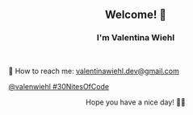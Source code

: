 ### 

<h2 align="center"> Welcome! 💛 </h2>

<h3 align="center"> I'm Valentina Wiehl </h3> </br>


📩 How to reach me: valentinawiehl.dev@gmail.com

<centes> [@valenwiehl #30NitesOfCode](https://www.codedex.io/api/petStatus?user=valenwiehl) </center>

<p align="center"> Hope you have a nice day! 🧚‍♀️ </p>


